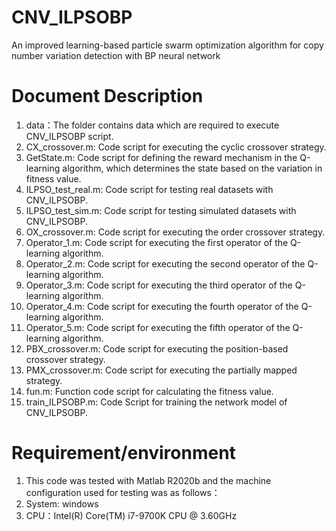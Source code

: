 # CNV_ILPSOBP
An improved learning-based particle swarm optimization algorithm for copy number variation detection with BP neural network

# Document Description
1. data：The folder contains data which are required to execute CNV_ILPSOBP script.
2. CX_crossover.m: Code script for executing the cyclic crossover strategy.
3. GetState.m: Code script for defining the reward mechanism in the Q-learning algorithm, which determines the state based on the variation in fitness value.
4. ILPSO_test_real.m: Code script for testing real datasets with CNV_ILPSOBP.
5. ILPSO_test_sim.m: Code script for testing simulated datasets with CNV_ILPSOBP.
6. OX_crossover.m: Code script for executing the order crossover strategy.
7. Operator_1.m: Code script for executing the first operator of the Q-learning algorithm.
8. Operator_2.m: Code script for executing the second operator of the Q-learning algorithm.
9. Operator_3.m: Code script for executing the third operator of the Q-learning algorithm.
10. Operator_4.m: Code script for executing the fourth operator of the Q-learning algorithm.
9. Operator_5.m: Code script for executing the fifth operator of the Q-learning algorithm.
10. PBX_crossover.m: Code script for executing the position-based crossover strategy.
11. PMX_crossover.m: Code script for executing the partially mapped strategy.
12. fun.m: Function code script for calculating the fitness value.
13. train_ILPSOBP.m: Code Script for training the network model of CNV_ILPSOBP.

# Requirement/environment
1. This code was tested with Matlab R2020b and the machine configuration used for testing was as follows：
2. System: windows
3. CPU：Intel(R) Core(TM) i7-9700K CPU @ 3.60GHz 
